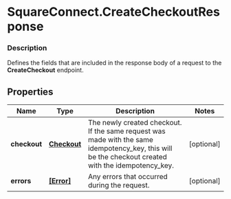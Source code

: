 # SquareConnect.CreateCheckoutResponse

### Description

Defines the fields that are included in the response body of a request to the __CreateCheckout__ endpoint.

## Properties
Name | Type | Description | Notes
------------ | ------------- | ------------- | -------------
**checkout** | [**Checkout**](Checkout.md) | The newly created checkout. If the same request was made with the same idempotency_key, this will be the checkout created with the idempotency_key. | [optional] 
**errors** | [**[Error]**](Error.md) | Any errors that occurred during the request. | [optional] 


